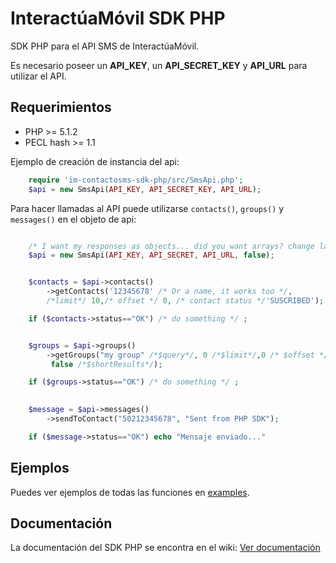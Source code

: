 # InteractúaMóvil SDK PHP

SDK PHP para el API SMS de InteractúaMóvil.

Es necesario poseer un **API_KEY**, un **API_SECRET_KEY** y **API_URL**
para utilizar el API.

## Requerimientos
* PHP >= 5.1.2
* PECL hash >= 1.1

Ejemplo de creación de instancia del api:
    
```php
    require 'im-contactosms-sdk-php/src/SmsApi.php';
    $api = new SmsApi(API_KEY, API_SECRET_KEY, API_URL);
```

Para hacer llamadas al API puede utilizarse `contacts()`, `groups()` y `messages()`  en el objeto de api:

```php

    /* I want my responses as objects... did you want arrays? change last parameter to true */ 
    $api = new SmsApi(API_KEY, API_SECRET, API_URL, false);  


    $contacts = $api->contacts()
        ->getContacts('12345678' /* Or a name, it works too */,
        /*limit*/ 10,/* offset */ 0, /* contact status */'SUSCRIBED');

    if ($contacts->status=="OK") /* do something */ ;


    $groups = $api->groups()
        ->getGroups("my group" /*$query*/, 0 /*$limit*/,0 /* $offset */,
         false /*$shortResults*/);

    if ($groups->status=="OK") /* do something */ ;

    
    $message = $api->messages()
        ->sendToContact("50212345678", "Sent from PHP SDK");

    if ($message->status=="OK") echo "Mensaje enviado..."

```

## Ejemplos

Puedes ver ejemplos de todas las funciones en [examples](https://github.com/interactuamovil/im-contactosms-sdk-php/tree/master/examples).


## Documentación

La documentación del SDK PHP se encontra en el wiki: [Ver documentación](https://github.com/interactuamovil/im-contactosms-sdk-php/wiki)